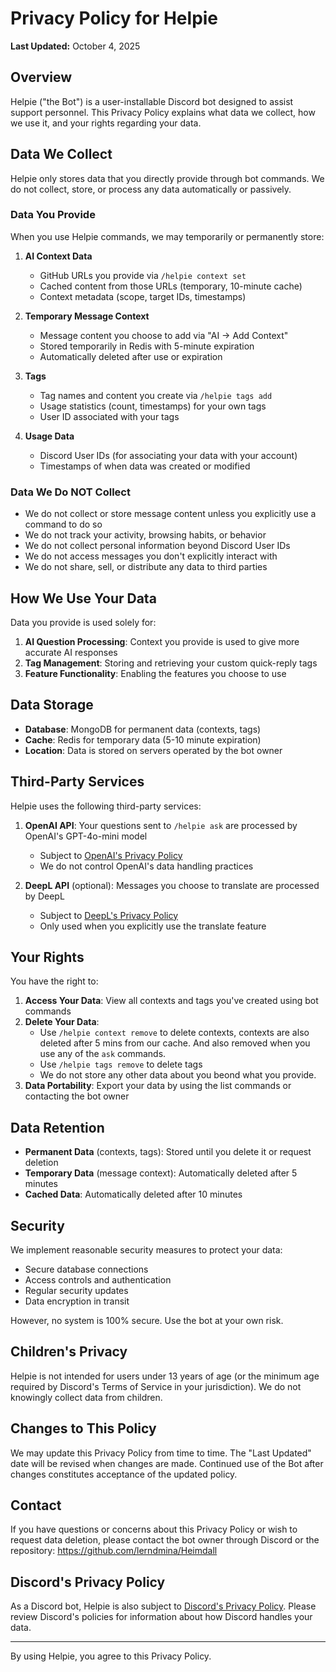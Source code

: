 # Privacy Policy for Helpie

**Last Updated:** October 4, 2025

## Overview

Helpie ("the Bot") is a user-installable Discord bot designed to assist support personnel. This Privacy Policy explains what data we collect, how we use it, and your rights regarding your data.

## Data We Collect

Helpie only stores data that you directly provide through bot commands. We do not collect, store, or process any data automatically or passively.

### Data You Provide

When you use Helpie commands, we may temporarily or permanently store:

1. **AI Context Data**

   - GitHub URLs you provide via `/helpie context set`
   - Cached content from those URLs (temporary, 10-minute cache)
   - Context metadata (scope, target IDs, timestamps)

2. **Temporary Message Context**

   - Message content you choose to add via "AI -> Add Context"
   - Stored temporarily in Redis with 5-minute expiration
   - Automatically deleted after use or expiration

3. **Tags**

   - Tag names and content you create via `/helpie tags add`
   - Usage statistics (count, timestamps) for your own tags
   - User ID associated with your tags

4. **Usage Data**
   - Discord User IDs (for associating your data with your account)
   - Timestamps of when data was created or modified

### Data We Do NOT Collect

- We do not collect or store message content unless you explicitly use a command to do so
- We do not track your activity, browsing habits, or behavior
- We do not collect personal information beyond Discord User IDs
- We do not access messages you don't explicitly interact with
- We do not share, sell, or distribute any data to third parties

## How We Use Your Data

Data you provide is used solely for:

1. **AI Question Processing**: Context you provide is used to give more accurate AI responses
2. **Tag Management**: Storing and retrieving your custom quick-reply tags
3. **Feature Functionality**: Enabling the features you choose to use

## Data Storage

- **Database**: MongoDB for permanent data (contexts, tags)
- **Cache**: Redis for temporary data (5-10 minute expiration)
- **Location**: Data is stored on servers operated by the bot owner

## Third-Party Services

Helpie uses the following third-party services:

1. **OpenAI API**: Your questions sent to `/helpie ask` are processed by OpenAI's GPT-4o-mini model

   - Subject to [OpenAI's Privacy Policy](https://openai.com/policies/privacy-policy)
   - We do not control OpenAI's data handling practices

2. **DeepL API** (optional): Messages you choose to translate are processed by DeepL
   - Subject to [DeepL's Privacy Policy](https://www.deepl.com/privacy)
   - Only used when you explicitly use the translate feature

## Your Rights

You have the right to:

1. **Access Your Data**: View all contexts and tags you've created using bot commands
2. **Delete Your Data**:
   - Use `/helpie context remove` to delete contexts, contexts are also deleted after 5 mins from our cache. And also removed when you use any of the `ask` commands.
   - Use `/helpie tags remove` to delete tags
   - We do not store any other data about you beond what you provide.
3. **Data Portability**: Export your data by using the list commands or contacting the bot owner

## Data Retention

- **Permanent Data** (contexts, tags): Stored until you delete it or request deletion
- **Temporary Data** (message context): Automatically deleted after 5 minutes
- **Cached Data**: Automatically deleted after 10 minutes

## Security

We implement reasonable security measures to protect your data:

- Secure database connections
- Access controls and authentication
- Regular security updates
- Data encryption in transit

However, no system is 100% secure. Use the bot at your own risk.

## Children's Privacy

Helpie is not intended for users under 13 years of age (or the minimum age required by Discord's Terms of Service in your jurisdiction). We do not knowingly collect data from children.

## Changes to This Policy

We may update this Privacy Policy from time to time. The "Last Updated" date will be revised when changes are made. Continued use of the Bot after changes constitutes acceptance of the updated policy.

## Contact

If you have questions or concerns about this Privacy Policy or wish to request data deletion, please contact the bot owner through Discord or the repository: https://github.com/lerndmina/Heimdall

## Discord's Privacy Policy

As a Discord bot, Helpie is also subject to [Discord's Privacy Policy](https://discord.com/privacy). Please review Discord's policies for information about how Discord handles your data.

---

By using Helpie, you agree to this Privacy Policy.
